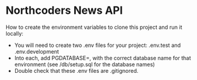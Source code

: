 # Northcoders News API
How to create the environment variables to clone this project and run it locally:

- You will need to create two .env files for your project: .env.test and .env.development
- Into each, add PGDATABASE=, with the correct database name for that environment (see /db/setup.sql for the database names)
- Double check that these .env files are .gitignored.
